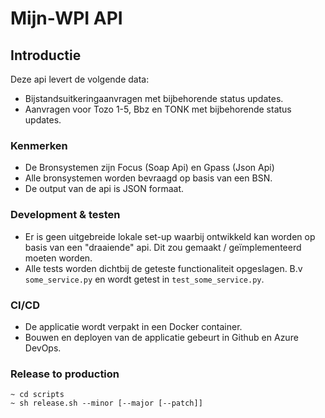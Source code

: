 Mijn-WPI API
=========

## Introductie

Deze api levert de volgende data:

- Bijstandsuitkeringaanvragen met bijbehorende status updates.
- Aanvragen voor Tozo 1-5, Bbz en TONK met bijbehorende status updates.

### Kenmerken
- De Bronsystemen zijn Focus (Soap Api) en Gpass (Json Api)
- Alle bronsystemen worden bevraagd op basis van een BSN.
- De output van de api is JSON formaat.

### Development & testen
- Er is geen uitgebreide lokale set-up waarbij ontwikkeld kan worden op basis van een "draaiende" api. Dit zou gemaakt / geïmplementeerd moeten worden.
- Alle tests worden dichtbij de geteste functionaliteit opgeslagen. B.v `some_service.py` en wordt getest in `test_some_service.py`.

### CI/CD
- De applicatie wordt verpakt in een Docker container.
- Bouwen en deployen van de applicatie gebeurt in Github en Azure DevOps.

### Release to production
```
~ cd scripts
~ sh release.sh --minor [--major [--patch]]
```
